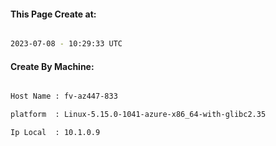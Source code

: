 
   
#### This Page Create at:

```bash

2023-07-08 - 10:29:33 UTC

```

#### Create By Machine:

```bash

Host Name : fv-az447-833

platform  : Linux-5.15.0-1041-azure-x86_64-with-glibc2.35

Ip Local  : 10.1.0.9

```

